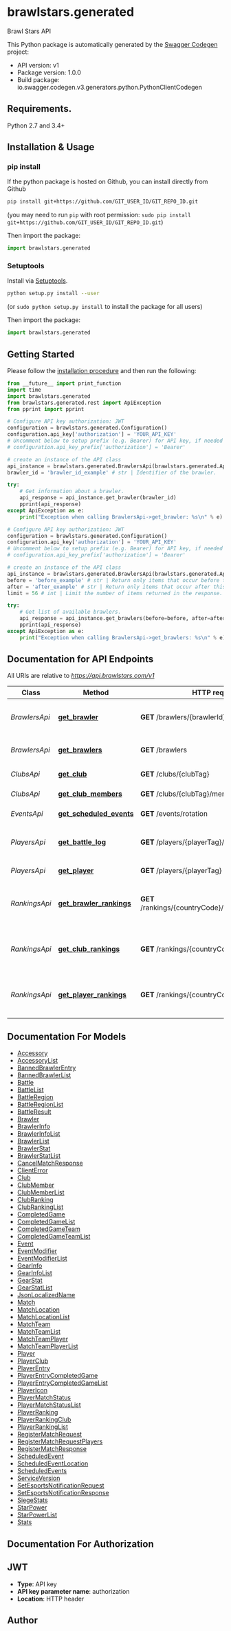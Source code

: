 # brawlstars.generated
Brawl Stars API

This Python package is automatically generated by the [Swagger Codegen](https://github.com/swagger-api/swagger-codegen) project:

- API version: v1
- Package version: 1.0.0
- Build package: io.swagger.codegen.v3.generators.python.PythonClientCodegen

## Requirements.

Python 2.7 and 3.4+

## Installation & Usage
### pip install

If the python package is hosted on Github, you can install directly from Github

```sh
pip install git+https://github.com/GIT_USER_ID/GIT_REPO_ID.git
```
(you may need to run `pip` with root permission: `sudo pip install git+https://github.com/GIT_USER_ID/GIT_REPO_ID.git`)

Then import the package:
```python
import brawlstars.generated 
```

### Setuptools

Install via [Setuptools](http://pypi.python.org/pypi/setuptools).

```sh
python setup.py install --user
```
(or `sudo python setup.py install` to install the package for all users)

Then import the package:
```python
import brawlstars.generated
```

## Getting Started

Please follow the [installation procedure](#installation--usage) and then run the following:

```python
from __future__ import print_function
import time
import brawlstars.generated
from brawlstars.generated.rest import ApiException
from pprint import pprint

# Configure API key authorization: JWT
configuration = brawlstars.generated.Configuration()
configuration.api_key['authorization'] = 'YOUR_API_KEY'
# Uncomment below to setup prefix (e.g. Bearer) for API key, if needed
# configuration.api_key_prefix['authorization'] = 'Bearer'

# create an instance of the API class
api_instance = brawlstars.generated.BrawlersApi(brawlstars.generated.ApiClient(configuration))
brawler_id = 'brawler_id_example' # str | Identifier of the brawler.

try:
    # Get information about a brawler.
    api_response = api_instance.get_brawler(brawler_id)
    pprint(api_response)
except ApiException as e:
    print("Exception when calling BrawlersApi->get_brawler: %s\n" % e)

# Configure API key authorization: JWT
configuration = brawlstars.generated.Configuration()
configuration.api_key['authorization'] = 'YOUR_API_KEY'
# Uncomment below to setup prefix (e.g. Bearer) for API key, if needed
# configuration.api_key_prefix['authorization'] = 'Bearer'

# create an instance of the API class
api_instance = brawlstars.generated.BrawlersApi(brawlstars.generated.ApiClient(configuration))
before = 'before_example' # str | Return only items that occur before this marker. Before marker can be found from the response, inside the 'paging' property. Note that only after or before can be specified for a request, not both.  (optional)
after = 'after_example' # str | Return only items that occur after this marker. Before marker can be found from the response, inside the 'paging' property. Note that only after or before can be specified for a request, not both.  (optional)
limit = 56 # int | Limit the number of items returned in the response. (optional)

try:
    # Get list of available brawlers.
    api_response = api_instance.get_brawlers(before=before, after=after, limit=limit)
    pprint(api_response)
except ApiException as e:
    print("Exception when calling BrawlersApi->get_brawlers: %s\n" % e)
```

## Documentation for API Endpoints

All URIs are relative to *https://api.brawlstars.com/v1*

Class | Method | HTTP request | Description
------------ | ------------- | ------------- | -------------
*BrawlersApi* | [**get_brawler**](docs/BrawlersApi.md#get_brawler) | **GET** /brawlers/{brawlerId} | Get information about a brawler.
*BrawlersApi* | [**get_brawlers**](docs/BrawlersApi.md#get_brawlers) | **GET** /brawlers | Get list of available brawlers.
*ClubsApi* | [**get_club**](docs/ClubsApi.md#get_club) | **GET** /clubs/{clubTag} | Get club information.
*ClubsApi* | [**get_club_members**](docs/ClubsApi.md#get_club_members) | **GET** /clubs/{clubTag}/members | List club members.
*EventsApi* | [**get_scheduled_events**](docs/EventsApi.md#get_scheduled_events) | **GET** /events/rotation | Get event rotation
*PlayersApi* | [**get_battle_log**](docs/PlayersApi.md#get_battle_log) | **GET** /players/{playerTag}/battlelog | Get log of recent battles for a player.
*PlayersApi* | [**get_player**](docs/PlayersApi.md#get_player) | **GET** /players/{playerTag} | Get player information
*RankingsApi* | [**get_brawler_rankings**](docs/RankingsApi.md#get_brawler_rankings) | **GET** /rankings/{countryCode}/brawlers/{brawlerId} | Get brawler rankings for a country or global rankings.
*RankingsApi* | [**get_club_rankings**](docs/RankingsApi.md#get_club_rankings) | **GET** /rankings/{countryCode}/clubs | Get club rankings for a country or global rankings.
*RankingsApi* | [**get_player_rankings**](docs/RankingsApi.md#get_player_rankings) | **GET** /rankings/{countryCode}/players | Get player rankings for a country or global rankings.

## Documentation For Models

 - [Accessory](docs/Accessory.md)
 - [AccessoryList](docs/AccessoryList.md)
 - [BannedBrawlerEntry](docs/BannedBrawlerEntry.md)
 - [BannedBrawlerList](docs/BannedBrawlerList.md)
 - [Battle](docs/Battle.md)
 - [BattleList](docs/BattleList.md)
 - [BattleRegion](docs/BattleRegion.md)
 - [BattleRegionList](docs/BattleRegionList.md)
 - [BattleResult](docs/BattleResult.md)
 - [Brawler](docs/Brawler.md)
 - [BrawlerInfo](docs/BrawlerInfo.md)
 - [BrawlerInfoList](docs/BrawlerInfoList.md)
 - [BrawlerList](docs/BrawlerList.md)
 - [BrawlerStat](docs/BrawlerStat.md)
 - [BrawlerStatList](docs/BrawlerStatList.md)
 - [CancelMatchResponse](docs/CancelMatchResponse.md)
 - [ClientError](docs/ClientError.md)
 - [Club](docs/Club.md)
 - [ClubMember](docs/ClubMember.md)
 - [ClubMemberList](docs/ClubMemberList.md)
 - [ClubRanking](docs/ClubRanking.md)
 - [ClubRankingList](docs/ClubRankingList.md)
 - [CompletedGame](docs/CompletedGame.md)
 - [CompletedGameList](docs/CompletedGameList.md)
 - [CompletedGameTeam](docs/CompletedGameTeam.md)
 - [CompletedGameTeamList](docs/CompletedGameTeamList.md)
 - [Event](docs/Event.md)
 - [EventModifier](docs/EventModifier.md)
 - [EventModifierList](docs/EventModifierList.md)
 - [GearInfo](docs/GearInfo.md)
 - [GearInfoList](docs/GearInfoList.md)
 - [GearStat](docs/GearStat.md)
 - [GearStatList](docs/GearStatList.md)
 - [JsonLocalizedName](docs/JsonLocalizedName.md)
 - [Match](docs/Match.md)
 - [MatchLocation](docs/MatchLocation.md)
 - [MatchLocationList](docs/MatchLocationList.md)
 - [MatchTeam](docs/MatchTeam.md)
 - [MatchTeamList](docs/MatchTeamList.md)
 - [MatchTeamPlayer](docs/MatchTeamPlayer.md)
 - [MatchTeamPlayerList](docs/MatchTeamPlayerList.md)
 - [Player](docs/Player.md)
 - [PlayerClub](docs/PlayerClub.md)
 - [PlayerEntry](docs/PlayerEntry.md)
 - [PlayerEntryCompletedGame](docs/PlayerEntryCompletedGame.md)
 - [PlayerEntryCompletedGameList](docs/PlayerEntryCompletedGameList.md)
 - [PlayerIcon](docs/PlayerIcon.md)
 - [PlayerMatchStatus](docs/PlayerMatchStatus.md)
 - [PlayerMatchStatusList](docs/PlayerMatchStatusList.md)
 - [PlayerRanking](docs/PlayerRanking.md)
 - [PlayerRankingClub](docs/PlayerRankingClub.md)
 - [PlayerRankingList](docs/PlayerRankingList.md)
 - [RegisterMatchRequest](docs/RegisterMatchRequest.md)
 - [RegisterMatchRequestPlayers](docs/RegisterMatchRequestPlayers.md)
 - [RegisterMatchResponse](docs/RegisterMatchResponse.md)
 - [ScheduledEvent](docs/ScheduledEvent.md)
 - [ScheduledEventLocation](docs/ScheduledEventLocation.md)
 - [ScheduledEvents](docs/ScheduledEvents.md)
 - [ServiceVersion](docs/ServiceVersion.md)
 - [SetEsportsNotificationRequest](docs/SetEsportsNotificationRequest.md)
 - [SetEsportsNotificationResponse](docs/SetEsportsNotificationResponse.md)
 - [SiegeStats](docs/SiegeStats.md)
 - [StarPower](docs/StarPower.md)
 - [StarPowerList](docs/StarPowerList.md)
 - [Stats](docs/Stats.md)

## Documentation For Authorization


## JWT

- **Type**: API key
- **API key parameter name**: authorization
- **Location**: HTTP header


## Author


